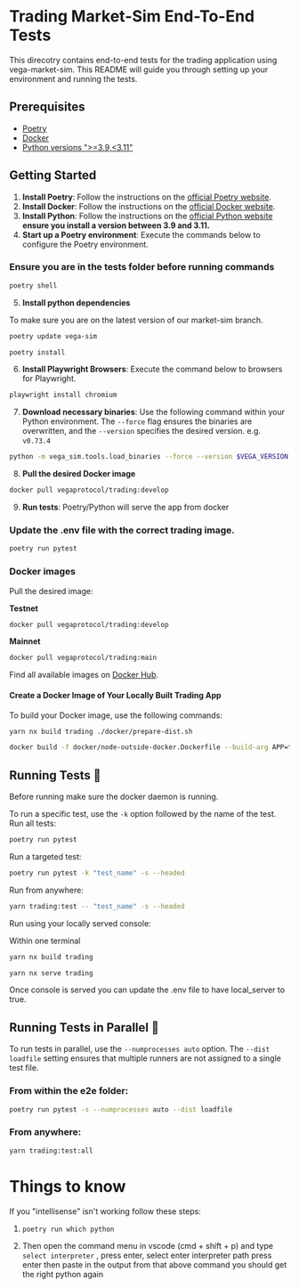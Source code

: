 # Trading Market-Sim End-To-End Tests

This direcotry contains end-to-end tests for the trading application using vega-market-sim. This README will guide you through setting up your environment and running the tests.

## Prerequisites

- [Poetry](https://python-poetry.org/docs/#installing-with-the-official-installer)
- [Docker](https://www.docker.com/)
- [Python versions ">=3.9,<3.11"](https://www.python.org/)

## Getting Started

1. **Install Poetry**: Follow the instructions on the [official Poetry website](https://python-poetry.org/docs/#installing-with-the-official-installer).
2. **Install Docker**: Follow the instructions on the [official Docker website](https://docs.docker.com/desktop/).
3. **Install Python**: Follow the instructions on the [official Python website](https://www.python.org/)
   **ensure you install a version between 3.9 and 3.11.**
4. **Start up a Poetry environment**: Execute the commands below to configure the Poetry environment.

### Ensure you are in the tests folder before running commands

```bash
poetry shell
```

5. **Install python dependencies**

To make sure you are on the latest version of our market-sim branch.

```bash
poetry update vega-sim
```

```bash
poetry install
```

6. **Install Playwright Browsers**: Execute the command below to browsers for Playwright.

```bash
playwright install chromium
```

7. **Download necessary binaries**:
   Use the following command within your Python environment. The `--force` flag ensures the binaries are overwritten, and the `--version` specifies the desired version. e.g. `v0.73.4`

```bash
python -m vega_sim.tools.load_binaries --force --version $VEGA_VERSION
```

8. **Pull the desired Docker image**

```bash
docker pull vegaprotocol/trading:develop
```

9. **Run tests**: Poetry/Python will serve the app from docker

### Update the .env file with the correct trading image.

```bash
poetry run pytest
```

### Docker images

Pull the desired image:

**Testnet**

```bash
docker pull vegaprotocol/trading:develop
```

**Mainnet**

```bash
docker pull vegaprotocol/trading:main
```

Find all available images on [Docker Hub](https://hub.docker.com/r/vegaprotocol/trading/tags).

#### Create a Docker Image of Your Locally Built Trading App

To build your Docker image, use the following commands:

```bash
yarn nx build trading ./docker/prepare-dist.sh
```

```bash
docker build -f docker/node-outside-docker.Dockerfile --build-arg APP=trading --build-arg ENV_NAME=stagnet1 -t vegaprotocol/trading:latest .
```

## Running Tests 🧪

Before running make sure the docker daemon is running.

To run a specific test, use the `-k` option followed by the name of the test.
Run all tests:

```bash
poetry run pytest
```

Run a targeted test:

```bash
poetry run pytest -k "test_name" -s --headed
```

Run from anywhere:

```bash
yarn trading:test -- "test_name" -s --headed
```

Run using your locally served console:

Within one terminal

```bash
yarn nx build trading
```

```bash
yarn nx serve trading

```

Once console is served you can update the .env file to have local_server to true.

## Running Tests in Parallel 🔢

To run tests in parallel, use the `--numprocesses auto` option. The `--dist loadfile` setting ensures that multiple runners are not assigned to a single test file.

### From within the e2e folder:

```bash
poetry run pytest -s --numprocesses auto --dist loadfile
```

### From anywhere:

```bash
yarn trading:test:all
```

# Things to know

If you "intellisense" isn't working follow these steps:

1. ```bash
   poetry run which python
   ```

2. Then open the command menu in vscode (cmd + shift + p) and type `select interpreter` , press enter, select enter interpreter path press enter then paste in the output from that above command you should get the right python again
